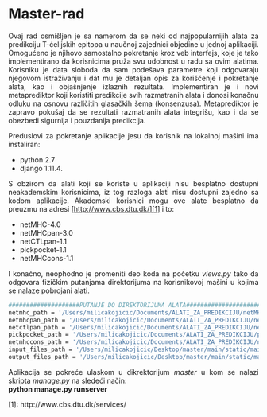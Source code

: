 # Master-rad

<div align="justify">
Ovaj rad osmišljen je sa namerom da se neki od najpopularnijih alata za predikciju T-ćelijskih epitopa u naučnoj zajednici objedine u jednoj aplikaciji. Omogućeno je njihovo samostalno pokretanje kroz veb interfejs, koje je tako implementirano da korisnicima pruža svu udobnost u radu sa ovim alatima. Korisniku je data sloboda da sam podešava parametre koji odgovaraju njegovom istraživanju i dat mu je detaljan opis za korišćenje i pokretanje alata, kao i objašnjenje izlaznih rezultata. Implementiran je i novi metaprediktor koji koristiti predikcije svih razmatranih alata i donosi konačnu odluku na osnovu različitih glasačkih šema (konsenzusa). Metaprediktor je zapravo pokušaj da se rezultati razmatranih alata integrišu, kao i da se obezbedi sigurnija i pouzdanija predikcija. 

Preduslovi za pokretanje aplikacije jesu da korisnik na lokalnoj mašini ima instaliran:
- python 2.7
- django 1.11.4.

S obzirom da alati koji se koriste u aplikaciji nisu besplatno dostupni neakademskim korisnicima, iz
tog razloga alati nisu dostupni zajedno sa kodom aplikacije. Akademski korisnici mogu ove alate besplatno da preuzmu na adresi [http://www.cbs.dtu.dk/][1] i to:
- netMHC-4.0
- netMHCpan-3.0
- netCTLpan-1.1
- pickpocket-1.1
- netMHCcons-1.1

I konačno, neophodno je promeniti deo koda na početku *views.py* tako da odgovara fizičkim putanjama direktorijuma na korisnikovoj mašini u kojima se nalaze pobrojani alati. 

```sh
####################PUTANJE DO DIREKTORIJUMA ALATA########################
netmhc_path = '/Users/milicakojicic/Documents/ALATI_ZA_PREDIKCIJU/netMHC-4.0'
netmhcpan_path = '/Users/milicakojicic/Documents/ALATI_ZA_PREDIKCIJU/netMHCpan-3.0'
netctlpan_path = '/Users/milicakojicic/Documents/ALATI_ZA_PREDIKCIJU/netCTLpan-1.1'
pickpocket_path = '/Users/milicakojicic/Documents/ALATI_ZA_PREDIKCIJU/pickpocket-1.1'
netmhccons_path = '/Users/milicakojicic/Documents/ALATI_ZA_PREDIKCIJU/netMHCcons-1.1'
input_files_path = '/Users/milicakojicic/Desktop/master/main/static/main/input_files/'
output_files_path = '/Users/milicakojicic/Desktop/master/main/static/main/output_files/'
```

Aplikacija se pokreće ulaskom u dikrektorijum *master* u kom se nalazi skripta  *manage.py*  na sledeći način: <br /> 
**python manage.py runserver**

</div>
[1]: http://www.cbs.dtu.dk/services/

